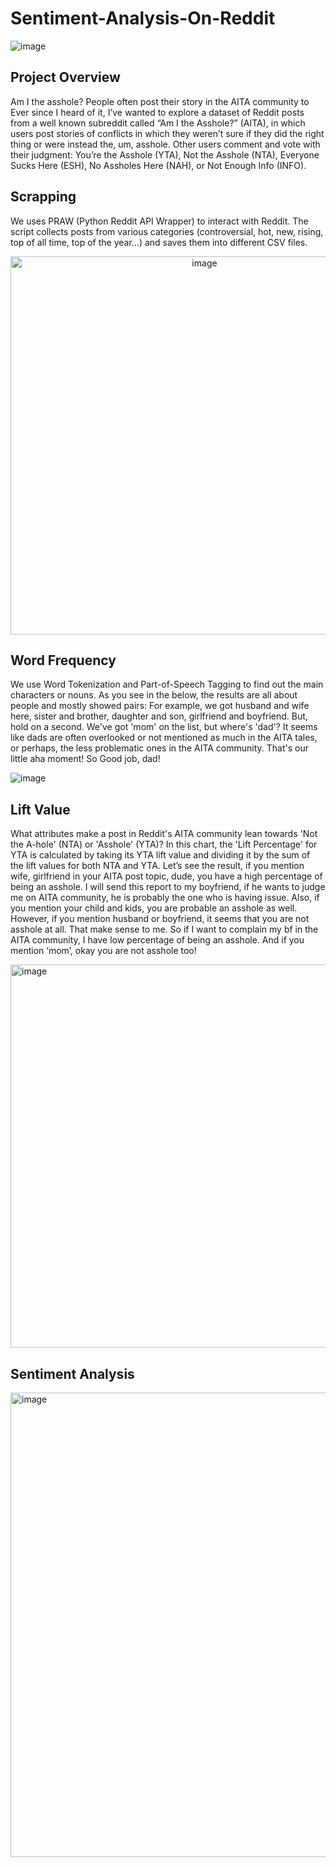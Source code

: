 # Sentiment-Analysis-On-Reddit

![image](https://github.com/MonicaLiou1025/Sentiment-Analysis/assets/140920765/03c9c743-459f-4da1-bb3b-4f8b60de6706)

## Project Overview
Am I the asshole? People often post their story in the AITA community to 
Ever since I heard of it, I’ve wanted to explore a dataset of Reddit posts from a well known subreddit called “Am I the Asshole?” (AITA), in which users post stories of conflicts in which they weren’t sure if they did the right thing or were instead the, um, asshole. Other users comment and vote with their judgment: You’re the Asshole (YTA), Not the Asshole (NTA), Everyone Sucks Here (ESH), No Assholes Here (NAH), or Not Enough Info (INFO).

## Scrapping
We uses PRAW (Python Reddit API Wrapper) to interact with Reddit. The script collects posts from various categories (controversial, hot, new, rising, top of all time, top of the year...) and saves them into different CSV files.

<div align="center">
  <img width="605" alt="image" src="https://github.com/MonicaLiou1025/Sentiment-Analysis/assets/140920765/3c855f37-1d32-4a2a-9011-87d2c4f52959">
</div>

## Word Frequency
We use Word Tokenization and Part-of-Speech Tagging to find out the main characters or nouns. As you see in the below, the results are all about people and mostly showed pairs: For example, we got husband and wife here, sister and brother, daughter and son, girlfriend and boyfriend. But, hold on a second. We've got 'mom' on the list, but where's 'dad'? It seems like dads are often overlooked or not mentioned as much in the AITA tales, or perhaps, the less problematic ones in the AITA community. That's our little aha moment! So Good job, dad!

![image](https://github.com/MonicaLiou1025/Sentiment-Analysis/assets/140920765/18f1354e-57b7-4784-9b24-7b9e1fb0530a)


## Lift Value
What attributes make a post in Reddit's AITA community lean towards 'Not the A-hole' (NTA) or 'Asshole' (YTA)? In this chart, the 'Lift Percentage' for YTA is calculated by taking its YTA lift value and dividing it by the sum of the lift values for both NTA and YTA. Let’s see the result, if you mention wife, girlfriend in your AITA post topic, dude, you have a high percentage of being an asshole. I will send this report to my boyfriend, if he wants to judge me on AITA community, he is probably the one who is having issue. Also, if you mention your child and kids, you are probable an asshole as well. However, if you mention husband or boyfriend, it seems that you are not asshole at all. That make sense to me. So if I want to complain my bf in the AITA community, I have low percentage of being an asshole.  And if you mention ‘mom’, okay you are not asshole too! 

<img width="613" alt="image" src="https://github.com/MonicaLiou1025/Sentiment-Analysis/assets/140920765/e8f02890-0cab-49ff-83f4-22f500982974">

## Sentiment Analysis
<img width="743" alt="image" src="https://github.com/MonicaLiou1025/Sentiment-Analysis/assets/140920765/736530d0-a33f-46c3-a097-930931976510">

